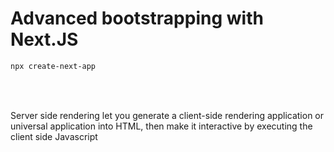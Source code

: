 <!-- .slide: class="with-code inconsolata"-->

# Advanced bootstrapping with Next.JS

```bash
npx create-next-app
```

<!-- .element: class="big-code"-->

<br/><br/>

Server side rendering let you generate a client-side rendering application or universal application into HTML, then
make it interactive by executing the client side Javascript

<!-- .element: class="important" -->

